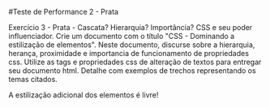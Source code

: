 #Teste de Performance 2 - Prata

Exercício 3 - Prata - Cascata? Hierarquia? Importância? CSS e seu poder influenciador.
Crie um documento com o título "CSS - Dominando a estilização de elementos". Neste documento, discurse sobre a hierarquia, herança, proximidade e importancia de funcionamento de propriedades css. Utilize as tags e propriedades css de alteração de textos para entregar seu documento html. Detalhe com exemplos de trechos representando os temas citados.

A estilização adicional dos elementos é livre!

